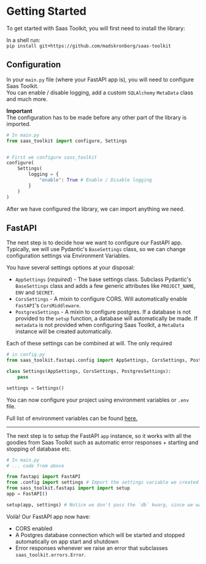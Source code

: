 # Getting Started

To get started with Saas Toolkit, you will first need to install the library:

In a shell run: <br>
`pip install git+https://github.com/madskronborg/saas-toolkit`

## Configuration

In your `main.py` file (where your FastAPI app is), you will need to configure Saas Toolkit. <br>
You can enable / disable logging, add a custom `SQLAlchemy` `MetaData` class and much more.

**Important** <br>
The configuration has to be made before any other part of the library is imported.

```py
# In main.py
from saas_toolkit import configure, Settings


# First we configure sass_toolkit
configure(
    Settings(
        logging = {
            "enable": True # Enable / Disable logging
        }
    )
)

```

After we have configured the library, we can import anything we need.

## FastAPI

The next step is to decide how we want to configure our FastAPI app. <br>
Typically, we will use Pydantic's `BaseSettings` class, so we can change configuration settings via Environment Variables.

You have several settings options at your disposal:

- `AppSettings` (_required_) - The base settings class. Subclass Pydantic's `BaseSettings` class and adds a few generic attributes like `PROJECT_NAME`, `ENV` and `SECRET`.
- `CorsSettings` - A mixin to configure CORS. Will automatically enable `FastAPI`'s `CorsMiddleware`.
- `PostgresSettings` - A mixin to configure postgres. If a database is not provided to the `setup` function, a database will automatically be made. If `metadata` is not provided when configuring Saas Toolkit, a `MetaData` instance will be created automatically.

Each of these settings can be combined at will. The only required

```py
# in config.py
from saas_toolkit.fastapi.config import AppSettings, CorsSettings, PostgresSettings

class Settings(AppSettings, CorsSettings, PostgresSettings):
    pass

settings = Settings()

```

You can now configure your project using environment variables or `.env` file.

Full list of environment variables can be found [here.](fastapi/configuration.md)

---

The next step is to setup the FastAPI `app` instance, so it works with all the goodies from Saas Toolkit such as automatic error responses + starting and stopping of database etc.

```py
# In main.py
# ... code from above

from fastapi import FastAPI
from .config import settings # Import the settings variable we created before
from sass_toolkit.fastapi import import setup
app = FastAPI()

setup(app, settings) # Notice we don't pass the `db` kwarg, since we wan't Saas Toolkit to auto create our database.
```

Voilà! Our FastAPI app now have:

- CORS enabled
- A Postgres database connection which will be started and stopped automatically on app start and shutdown
- Error responses whenever we raise an error that subclasses `saas_toolkit.errors.Error`.
